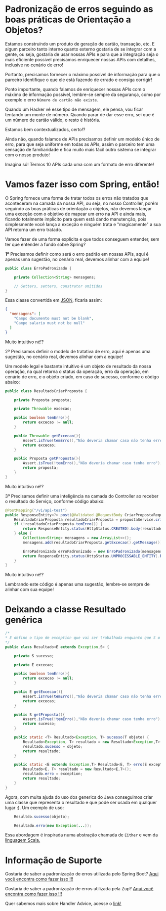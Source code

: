 # Padronização de erros seguindo as boas práticas de Orientação a Objetos?

Estamos construíndo um produto de geração de cartão, transação, etc. E algum parceiro tanto interno quanto externo gostaria 
de se integrar com a gente, ou seja, gostaria de usar nossas APIs e para que a integração seja o mais eficiente possível 
precisamos enriquecer nossas APIs com detalhes, inclusive no cenário de erro!

Portanto, precisamos fornecer o máximo possível de informação para que o parceiro identifique o que ele 
está fazendo de errado e consiga corrigir!

Ponto importante, quando falamos de enriquecer nossas APIs com o máximo de informação possível, lembre-se sempre da 
segurança, como por exemplo o erro `Número de cartão não existe`.

Quando um Hacker vê esse tipo de mensagem, ele pensa, vou ficar tentando um monte de número. Quando parar de dar esse 
erro, sei que é um número de cartão válido, o resto é história.

Estamos bem contextualizados, certo!?

Ainda não, quando falamos de APIs precisamos definir um modelo único de erro, para que seja uniforme em todas as APIs, 
assim o parceiro tem uma sensação de familiaridade e fica muito mais fácil outro sistema se integrar com o nosso produto!

Imagina só! Termos 10 APIs cada uma com um formato de erro diferente!

# Vamos fazer isso com Spring, então!

O Spring fornece uma forma de tratar todos os erros não tratados que aconteceram na camada da nossa API, ou seja, no 
nosso Controller, porém seguindo as boas práticas de orientação a objetos, não devemos lançar uma exceção com o objetivo 
de mapear um erro na API e ainda mais, ficando totalmente implícito para quem está dando manutenção, pois simplesmente 
você lança a exceção e ninguém trata e "magicamente" a sua API retorna um erro tratado.

Vamos fazer de uma forma explícita e que todos conseguem entender, sem ter que entender a fundo sobre Spring?

**1º** Precisamos definir como será o erro padrão em nossas APIs, aqui é apenas uma sugestão, no cenário real, devemos 
alinhar com a equipe!

```java
public class ErroPadronizado {

    private Collection<String> mensagens;

    // Getters, setters, construtor omitidos
}
```

Essa classe convertida em [JSON](https://www.json.org/json-en.html), ficaria assim:

```json
{
  "mensagens": [
    "Campo documento must not be blank",
    "Campo salario must not be null"
  ]
}
```

Muito intuitivo né!?

2º Precisamos definir o modelo de tratativa de erro, aqui é apenas uma sugestão, no cenário real, devemos alinhar 
com a equipe!

Um modelo legal e bastante intuitivo é um objeto de resultado da nossa operação, na qual retorna o status da operação, 
erro da operação, em cenário de erro, e o objeto criado, em caso de sucesso, conforme o código abaixo:

```java
public class ResultadoCriarProposta {

    private Proposta proposta;

    private Throwable excecao;

    public boolean temErro(){
        return excecao != null;
    }

    public Throwable getExcecao(){
        Assert.isTrue(temErro(),"Não deveria chamar caso não tenha erro");
        return excecao;
    }

    public Proposta getProposta(){
        Assert.isTrue(!temErro(),"Não deveria chamar caso tenha erro");
        return proposta;
    }    
}
```

Muito intuitivo né!?

3º Precisamos definir uma inteligência na camada do Controller ao receber o resultado do Serviço, conforme código abaixo:

```java
@PostMapping("/v1/api-test")
public ResponseEntity<?> post(@Validated @RequestBody CriarPropostaRequest criarPropostaRequest) {
    ResultadoCriarProposta resultadoCriarProposta = propostaService.criar(criarPropostaRequest);
    if (!resultadoCriarProposta.temErro()) {
        return ResponseEntity.status(HttpStatus.CREATED).body(resultadoCriarProposta.getProposta());
    } else {
        Collection<String> mensagens = new ArrayList<>();
        mensagens.add(resultadoCriarProposta.getExcecao().getMessage());

        ErroPadronizado erroPadronizado = new ErroPadronizado(mensagens);
        return ResponseEntity.status(HttpStatus.UNPROCESSABLE_ENTITY).body(erroPadronizado);
    }
}
```

Muito intuitivo né!?

Lembrando este código é apenas uma sugestão, lembre-se sempre de alinhar com sua equipe!

# Deixando a classe Resultado genérica

```java
/*
* E define o tipo de exception que vai ser trabalhada enquanto que S o tipo do objeto de sucesso.
*/
public class Resultado<E extends Exception,S> {

    private S sucesso;

    private E excecao;

    public boolean temErro(){
        return excecao != null;
    }

    public E getExcecao(){
        Assert.isTrue(temErro(),"Não deveria chamar caso não tenha erro");
        return excecao;
    }

    public S getProposta(){
        Assert.isTrue(!temErro(),"Não deveria chamar caso tenha erro");
        return sucesso;
    }

	public static <T> Resultado<Exception, T> sucesso(T objeto) {
		Resultado<Exception, T> resultado = new Resultado<Exception,T>();
		resultado.sucesso = objeto;
		return resultado;
	}

	public static <E extends Exception,T> Resultado<E, T> erro(E exception) {
		Resultado<E, T> resultado = new Resultado<E,T>();
		resultado.erro = exception;
		return resultado;
	}
}
```

Agora, com muita ajuda do uso dos generics do Java conseguimos criar uma classe que representa o resultado e que pode ser usada em qualquer lugar :). Um exemplo de uso:

```java
    Resultdo.sucesso(objeto);

    Resultado.erro(new Exception(...));
```

Essa abordagem é inspirada numa abstração chamada de ```Either``` e vem da [linguagem Scala.](https://www.scala-lang.org/api/2.9.3/scala/Either.html)

# Informação de Suporte

Gostaria de saber a padronização de erros utilizada pelo Spring Boot? [Aqui você encontra como fazer isso !!!](error-spring.md)

Gostaria de saber a padronização de erros utilizada pela Zup? [Aqui você encontra como fazer isso !!!](../informacao_suporte/error-zup.md)

Quer sabemos mais sobre Handler Advice, acesse o [link!](https://spring.io/blog/2013/11/01/exception-handling-in-spring-mvc)